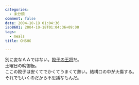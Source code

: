 ```yaml
---
categories:
  - 未分類
comment: false
date: 2004-10-18 01:04:36
iso8601: 2004-10-18T01:04:36+09:00
tags:
  - meals
title: OHSHO

---
```


<div class="entry-body">
  <p>別に変なＡＡではない。<a href="http://www.ohsho.co.jp">餃子の王将</a>だ。<br />
    土曜日の晩御飯。<br />
    ここの餃子は安くてでかくてうまくて熱い。結構口の中が火傷する。<br />
    それでもいくのだから不思議なもんだ。</p>
</div>
